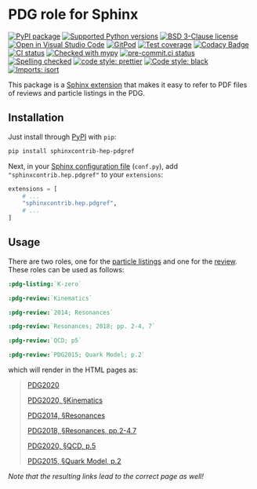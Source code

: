 # PDG role for Sphinx

[![PyPI package](https://badge.fury.io/py/sphinxcontrib-hep-pdgref.svg)](https://pypi.org/project/sphinxcontrib-hep-pdgref)
[![Supported Python versions](https://img.shields.io/pypi/pyversions/sphinxcontrib-hep-pdgref)](https://pypi.org/project/sphinxcontrib-hep-pdgref)
[![BSD 3-Clause license](https://img.shields.io/badge/License-BSD_3--Clause-blue.svg)](https://opensource.org/licenses/BSD-3-Clause)
[![Open in Visual Studio Code](https://img.shields.io/badge/vscode-open-blue?logo=visualstudiocode)](https://open.vscode.dev/ComPWA/sphinxcontrib-hep-pdgref)
[![GitPod](https://img.shields.io/badge/gitpod-open-blue?logo=gitpod)](https://gitpod.io/#https://github.com/ComPWA/sphinxcontrib-hep-pdgref)
[![Test coverage](https://codecov.io/gh/ComPWA/sphinxcontrib-hep-pdgref/branch/main/graph/badge.svg?token=SS8ZB8J11N)](https://codecov.io/gh/ComPWA/sphinxcontrib-hep-pdgref)
[![Codacy Badge](https://app.codacy.com/project/badge/Grade/dbe042deb2914f6098eb98586d3983fe)](https://www.codacy.com/gh/ComPWA/sphinxcontrib-hep-pdgref)
[![CI status](https://github.com/ComPWA/sphinxcontrib-hep-pdgref/workflows/CI-tests/badge.svg)](https://github.com/ComPWA/sphinxcontrib-hep-pdgref/actions?query=branch%3Amain+workflow%3ACI-tests)
[![Checked with mypy](http://www.mypy-lang.org/static/mypy_badge.svg)](https://mypy.readthedocs.io)
[![pre-commit.ci status](https://results.pre-commit.ci/badge/github/ComPWA/sphinxcontrib-hep-pdgref/main.svg)](https://results.pre-commit.ci/latest/github/ComPWA/sphinxcontrib-hep-pdgref/main)
[![Spelling checked](https://img.shields.io/badge/cspell-checked-brightgreen.svg)](https://github.com/streetsidesoftware/cspell/tree/master/packages/cspell)
[![code style: prettier](https://img.shields.io/badge/code_style-prettier-ff69b4.svg?style=flat-square)](https://github.com/prettier/prettier)
[![Code style: black](https://img.shields.io/badge/code%20style-black-000000.svg)](https://github.com/psf/black)
[![Imports: isort](https://img.shields.io/badge/%20imports-isort-%231674b1?style=flat&labelColor=ef8336)](https://pycqa.github.io/isort)

This package is a
[Sphinx extension](https://www.sphinx-doc.org/en/master/usage/extensions/index.html)
that makes it easy to refer to PDF files of reviews and particle listings in the PDG.

## Installation

Just install through [PyPI](https://pypi.org) with `pip`:

```bash
pip install sphinxcontrib-hep-pdgref
```

Next, in your
[Sphinx configuration file](https://www.sphinx-doc.org/en/master/usage/configuration.html)
(`conf.py`), add `"sphinxcontrib.hep.pdgref"` to your `extensions`:

```python
extensions = [
    # ...
    "sphinxcontrib.hep.pdgref",
    # ...
]
```

## Usage

There are two roles, one for the
[particle listings](https://pdg.lbl.gov/2020/listings/contents_listings.html) and one
for the [review](https://pdg.lbl.gov/2020/reviews/contents_sports.html). These roles can
be used as follows:

```restructuredtext
:pdg-listing:`K-zero`

:pdg-review:`Kinematics`

:pdg-review:`2014; Resonances`

:pdg-review:`Resonances; 2018; pp. 2-4, 7`

:pdg-review:`QCD; p5`

:pdg-review:`PDG2015; Quark Model; p.2`
```

which will render in the HTML pages as:

> [PDG2020](https://pdg.lbl.gov/2020/listings/rpp2020-list-K-zero.pdf)
>
> [PDG2020, §Kinematics](https://pdg.lbl.gov/2020/reviews/rpp2020-rev-kinematics.pdf)
>
> [PDG2014, §Resonances](https://pdg.lbl.gov/2014/reviews/rpp2014-rev-resonances.pdf)
>
> [PDG2018, §Resonances, pp.2-4,7](https://pdg.lbl.gov/2018/reviews/rpp2018-rev-resonances.pdf#page=2)
>
> [PDG2020, §QCD, p.5](https://pdg.lbl.gov/2020/reviews/rpp2020-rev-qcd.pdf#page=5)
>
> [PDG2015, §Quark Model, p.2](https://pdg.lbl.gov/2015/reviews/rpp2015-rev-qcd.pdf#page=2)

_Note that the resulting links lead to the correct page as well!_
